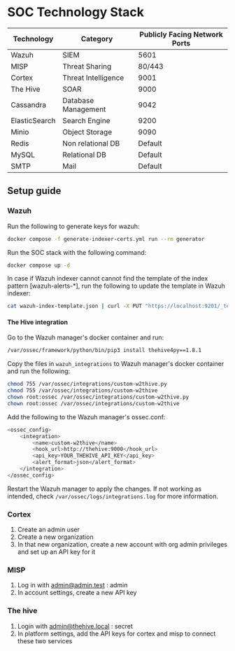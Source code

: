 # SOC Technology Stack

| Technology    | Category            | Publicly Facing Network Ports |
|---------------|---------------------|-------------------------------|
| Wazuh         | SIEM                | 5601                          |
| MISP          | Threat Sharing      | 80/443                        |
| Cortex        | Threat Intelligence | 9001                          |
| The Hive      | SOAR                | 9000                          |
| Cassandra     | Database Management | 9042                          |
| ElasticSearch | Search Engine       | 9200                          |
| Minio         | Object Storage      | 9090                          |
| Redis         | Non relational DB   | Default                       |
| MySQL         | Relational DB       | Default                       |
| SMTP          | Mail                | Default                       |

## Setup guide
### Wazuh
Run the following to generate keys for wazuh:
```bash
docker compose -f generate-indexer-certs.yml run --rm generator
```

Run the SOC stack with the following command:
```bash
docker compose up -d
```

In case if Wazuh indexer cannot cannot find the template of the index pattern [wazuh-alerts-*], run the following to update the template in Wazuh indexer:
```bash
cat wazuh-index-template.json | curl -X PUT "https://localhost:9201/_template/wazuh" -H 'Content-Type: application/json' -d @- -u admin:SecretPassword -k
```

#### The Hive integration

Go to the Wazuh manager's docker container and run:
```bash
/var/ossec/framework/python/bin/pip3 install thehive4py==1.8.1
```

Copy the files in ```wazuh_integrations``` to Wazuh manager's docker container and run the following:
```bash
chmod 755 /var/ossec/integrations/custom-w2thive.py
chmod 755 /var/ossec/integrations/custom-w2thive
chown root:ossec /var/ossec/integrations/custom-w2thive.py
chown root:ossec /var/ossec/integrations/custom-w2thive
```

Add the following to the Wazuh manager's ossec.conf:
```bash
<ossec_config>
    <integration>
        <name>custom-w2thive</name>
        <hook_url>http://thehive:9000</hook_url>
        <api_key>YOUR_THEHIVE_API_KEY</api_key>
        <alert_format>json</alert_format>
    </integration>
</ossec_config>
```

Restart the Wazuh manager to apply the changes. If not working as intended, check ```/var/ossec/logs/integrations.log``` for more information.

### Cortex
1. Create an admin user
2. Create a new organization
3. In that new organization, create a new account with org admin privileges and set up an API key for it

### MISP
1. Log in with admin@admin.test : admin
2. In account settings, create a new API key

### The hive
1. Login with admin@thehive.local : secret
2. In platform settings, add the API keys for cortex and misp to connect these two services
